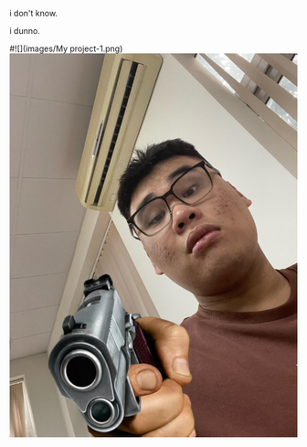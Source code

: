 i don't know.

i dunno.

#![](images/My project-1.png)
![](images/417579038_687927290193674_6006013484845310179_n.jpg)
